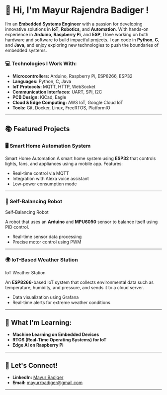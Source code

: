 # 👋 Hi, I'm Mayur Rajendra Badiger !


I’m an **Embedded Systems Engineer** with a passion for developing innovative solutions in **IoT**, **Robotics**, and **Automation**. With hands-on experience in **Arduino**, **Raspberry Pi**, and **ESP**, I love working on both hardware and software to build impactful projects. I can code in **Python**, **C**, and **Java**, and enjoy exploring new technologies to push the boundaries of embedded systems.

### 💻 **Technologies I Work With:**

- **Microcontrollers:** Arduino, Raspberry Pi, ESP8266, ESP32
- **Languages:** Python, C, Java
- **IoT Protocols:** MQTT, HTTP, WebSocket
- **Communication Interfaces:** UART, SPI, I2C
- **PCB Design:** KiCad, Eagle
- **Cloud & Edge Computing:** AWS IoT, Google Cloud IoT
- **Tools:** Git, Docker, Linux, FreeRTOS, PlatformIO

---

## 📚 **Featured Projects**

### 🖥️ **Smart Home Automation System**
Smart Home Automation
A smart home system using **ESP32** that controls lights, fans, and appliances using a mobile app. Features:
- Real-time control via MQTT
- Integration with Alexa voice assistant
- Low-power consumption mode


---

### 🚗 **Self-Balancing Robot**
Self-Balancing Robot

A robot that uses an **Arduino** and **MPU6050** sensor to balance itself using PID control. 
- Real-time sensor data processing
- Precise motor control using PWM

---

### 🌍 **IoT-Based Weather Station**
IoT Weather Station

An **ESP8266**-based IoT system that collects environmental data such as temperature, humidity, and pressure, and sends it to a cloud server.
- Data visualization using Grafana
- Real-time alerts for extreme weather conditions


---

## 🌱 **What I'm Learning:**
- **Machine Learning on Embedded Devices**
- **RTOS (Real-Time Operating Systems) for IoT**
- **Edge AI on Raspberry Pi**

---

## 🤝 **Let's Connect!**
- **LinkedIn:** [Mayur Badiger](www.linkedin.com/in/mayurbadiger)
- **Email:** mayurrbadiger@gmail.com

****
